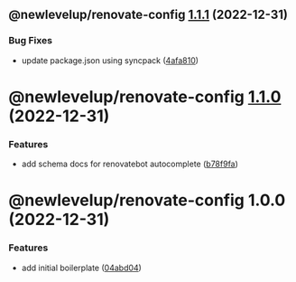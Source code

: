 ## @newlevelup/renovate-config [1.1.1](https://github.com/newlevelup/config/compare/@newlevelup/renovate-config@1.1.0...@newlevelup/renovate-config@1.1.1) (2022-12-31)


### Bug Fixes

* update package.json using syncpack ([4afa810](https://github.com/newlevelup/config/commit/4afa810624c2b0b8483a9c07de1f7b9e4628c5b3))

# @newlevelup/renovate-config [1.1.0](https://github.com/newlevelup/config/compare/@newlevelup/renovate-config@1.0.0...@newlevelup/renovate-config@1.1.0) (2022-12-31)


### Features

* add schema docs for renovatebot autocomplete ([b78f9fa](https://github.com/newlevelup/config/commit/b78f9fa10771b27945baa9de735bc2d16d389e41))

# @newlevelup/renovate-config 1.0.0 (2022-12-31)


### Features

* add initial boilerplate ([04abd04](https://github.com/newlevelup/config/commit/04abd040bc0501f9202853794aea884aa0d31b0c))
